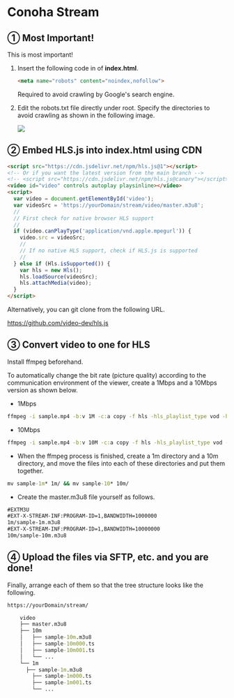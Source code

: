 # Conoha Stream

## ① Most Important!

This is most important!

1. Insert the following code in <head> of **index.html**.

   ``` html
   <meta name="robots" content="noindex,nofollow">
   ```

   Required to avoid crawling by Google's search engine.

   

2. Edit the robots.txt file directly under root.
   Specify the directories to avoid crawling as shown in the following image.

   <img src="https://i.imgur.com/pDvgM2o.png" />

## ② Embed HLS.js into index.html using CDN

``` html
<script src="https://cdn.jsdelivr.net/npm/hls.js@1"></script>
<!-- Or if you want the latest version from the main branch -->
<!-- <script src="https://cdn.jsdelivr.net/npm/hls.js@canary"></script> -->
<video id="video" controls autoplay playsinline></video>
<script>
  var video = document.getElementById('video');
  var videoSrc = 'https://yourDomain/stream/video/master.m3u8';
  //
  // First check for native browser HLS support
  //
  if (video.canPlayType('application/vnd.apple.mpegurl')) {
    video.src = videoSrc;
    //
    // If no native HLS support, check if HLS.js is supported
    //
  } else if (Hls.isSupported()) {
    var hls = new Hls();
    hls.loadSource(videoSrc);
    hls.attachMedia(video);
  }
</script>
```

Alternatively, you can git clone from the following URL.

https://github.com/video-dev/hls.js

## ③ Convert video to one for HLS

Install ffmpeg beforehand.

To automatically change the bit rate (picture quality) according to the communication environment of the viewer, create a 1Mbps and a 10Mbps version as shown below.

- 1Mbps

``` cmd
ffmpeg -i sample.mp4 -b:v 1M -c:a copy -f hls -hls_playlist_type vod -hls_time 5 -g 24 -hls_segment_filename "sample-1m%3d.ts" sample-1m.m3u8
```

- 10Mbps

``` cmd
ffmpeg -i sample.mp4 -b:v 10M -c:a copy -f hls -hls_playlist_type vod -hls_time 5 -g 24 -hls_segment_filename "sample-10m%3d.ts" sample-10m.m3u8
```



- When the ffmpeg process is finished, create a 1m directory and a 10m directory, and move the files into each of these directories and put them together.

``` cmd
mv sample-1m* 1m/ && mv sample-10* 10m/
```



- Create the master.m3u8 file yourself as follows.

``` html
#EXTM3U
#EXT-X-STREAM-INF:PROGRAM-ID=1,BANDWIDTH=1000000
1m/sample-1m.m3u8
#EXT-X-STREAM-INF:PROGRAM-ID=1,BANDWIDTH=10000000
10m/sample-10m.m3u8
```



## ④  Upload the files via SFTP, etc. and you are done!	

Finally, arrange each of them so that the tree structure looks like the following.

``` cmd
https://yourDomain/stream/

	video
	├── master.m3u8
	├── 10m
	│   ├── sample-10m.m3u8
	│   ├── sample-10m000.ts
	│   ├── sample-10m001.ts
	│   └── ...
	└── 1m
  	  ├── sample-1m.m3u8
   		├── sample-1m000.ts
   		├── sample-1m001.ts
   		└── ...

```



